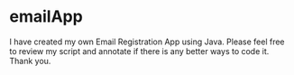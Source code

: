 # emailApp
I have created my own Email Registration App using Java.
Please feel free to review my script and annotate if there is any better ways to code it.
Thank you.
